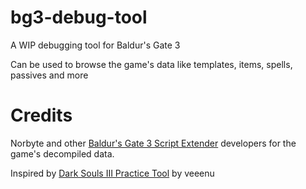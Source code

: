 # bg3-debug-tool

A WIP debugging tool for Baldur's Gate 3

Can be used to browse the game's data like templates, items, spells, passives
and more

# Credits

Norbyte and other [Baldur's Gate 3 Script
Extender](https://github.com/Norbyte/bg3se) developers for the game's
decompiled data.

Inspired by [Dark Souls III Practice
Tool](https://github.com/veeenu/darksoulsiii-practice-tool) by veeenu
